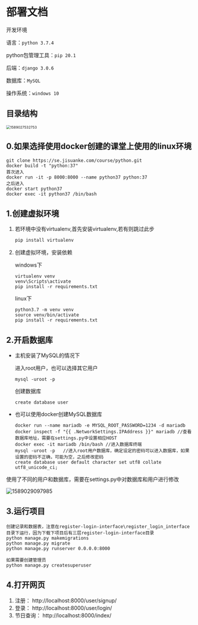 # 部署文档

开发环境

语言：`python 3.7.4`

python包管理工具：`pip 20.1`

后端：`django 3.0.6`

数据库：`MySQL`

操作系统：`windows 10`

## 目录结构

<img src="C:\Users\廖洲洲\AppData\Roaming\Typora\typora-user-images\1589027532753.png" alt="1589027532753" style="zoom: 67%;" />

## 0.如果选择使用docker创建的课堂上使用的linux环境

```
git clone https://se.jisuanke.com/course/python.git
docker build -t "python:37"
首次进入
docker run -it -p 8000:8000 --name python37 python:37
之后进入
docker start python37
docker exec -it python37 /bin/bash
```



## 1.创建虚拟环境

1. 若环境中没有virtualenv,首先安装virtualenv,若有则跳过此步

   ```powershell
   pip install virtualenv
   ```

2. 创建虚拟环境，安装依赖

   windows下
   
   ```
   virtualenv venv
   venv\Scripts\activate
   pip install -r requirements.txt
   ```
   
   linux下
   
   ```
   python3.7 -m venv venv
   source venv/bin/activate
   pip install -r requirements.txt
   ```
   
   

## 2.开启数据库

- 主机安装了MySQL的情况下

  进入root用户，也可以选择其它用户

  ```
  mysql -uroot -p 
  ```

  创建数据库

  ```
  create database user
  ```

- 也可以使用docker创建MySQL数据库

  ```
  docker run --name mariadb -e MYSQL_ROOT_PASSWORD=1234 -d mariadb
  docker inspect -f "{{ .NetworkSettings.IPAddress }}" mariadb //查看数据库地址，需要在settings.py中设置相应HOST
  docker exec -it mariadb /bin/bash //进入数据库终端
  mysql -uroot -p   //进入root用户数据库，确定设定的密码可以进入数据库，如果设置的密码不正确，可能为空，之后修改密码
  create database user default character set utf8 collate utf8_unicode_ci;
  ```

  

使用了不同的用户和数据库，需要在settings.py中对数据库和用户进行修改

![1589029097985](C:\Users\廖洲洲\AppData\Roaming\Typora\typora-user-images\1589029097985.png)



## 3.运行项目

```
创建记录和数据表，注意在register-login-interface\register_login_interface目录下运行，因为下载下项目后有三层register-login-interface目录
python manage.py makemigrations
python manage.py migrate
python manage.py runserver 0.0.0.0:8000

如果需要创建管理员
python manage.py createsuperuser
```



## 4.打开网页

1. 注册： http://localhost:8000/user/signup/ 
2. 登录： http://localhost:8000/user/login/ 
3. 节日查询： http://localhost:8000/index/ 